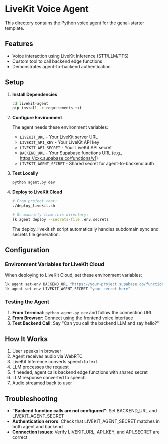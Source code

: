 # LiveKit Voice Agent

This directory contains the Python voice agent for the genai-starter template.

## Features

- Voice interaction using LiveKit Inference (STT/LLM/TTS)
- Custom tool to call backend edge functions
- Demonstrates agent-to-backend authentication

## Setup

1. **Install Dependencies**
   ```bash
   cd livekit-agent
   pip install -r requirements.txt
   ```

2. **Configure Environment**

   The agent needs these environment variables:
   - `LIVEKIT_URL` - Your LiveKit server URL
   - `LIVEKIT_API_KEY` - Your LiveKit API key
   - `LIVEKIT_API_SECRET` - Your LiveKit API secret
   - `BACKEND_URL` - Your Supabase functions URL (e.g., https://xxx.supabase.co/functions/v1)
   - `LIVEKIT_AGENT_SECRET` - Shared secret for agent-to-backend auth

3. **Test Locally**
   ```bash
   python agent.py dev
   ```

4. **Deploy to LiveKit Cloud**
   ```bash
   # From project root:
   ./deploy_livekit.sh

   # Or manually from this directory:
   lk agent deploy --secrets-file .env.secrets
   ```

   The deploy_livekit.sh script automatically handles subdomain sync and secrets file generation.

## Configuration

### Environment Variables for LiveKit Cloud

When deploying to LiveKit Cloud, set these environment variables:

```bash
lk agent set-env BACKEND_URL "https://your-project.supabase.co/functions/v1"
lk agent set-env LIVEKIT_AGENT_SECRET "your-secret-here"
```

### Testing the Agent

1. **From Terminal**: `python agent.py dev` and follow the connection URL
2. **From Browser**: Connect using the frontend voice interface
3. **Test Backend Call**: Say "Can you call the backend LLM and say hello?"

## How It Works

1. User speaks in browser
2. Agent receives audio via WebRTC
3. LiveKit Inference converts speech to text
4. LLM processes the request
5. If needed, agent calls backend edge functions with shared secret
6. LLM response converted to speech
7. Audio streamed back to user

## Troubleshooting

- **"Backend function calls are not configured"**: Set BACKEND_URL and LIVEKIT_AGENT_SECRET
- **Authentication errors**: Check that LIVEKIT_AGENT_SECRET matches in both agent and backend
- **Connection issues**: Verify LIVEKIT_URL, API_KEY, and API_SECRET are correct
